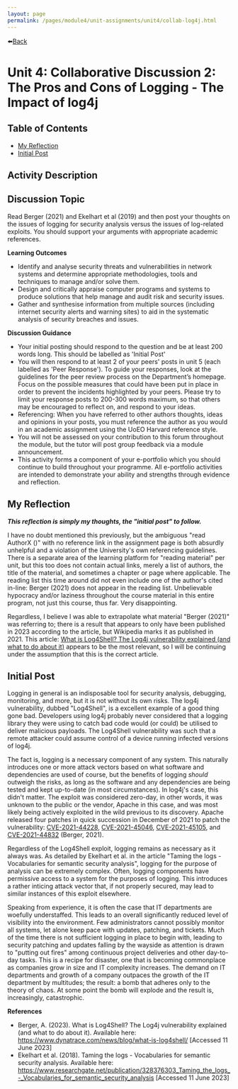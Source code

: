 ```yaml
---
layout: page
permalink: /pages/module4/unit-assignments/unit4/collab-log4j.html
---
```


⬅️[Back](/pages/module4/unit-assignments/unit4/m4u4.html)

# Unit 4: Collaborative Discussion 2: The Pros and Cons of Logging - The Impact of log4j

## Table of Contents

- [My Reflection](#my-reflection)
- [Initial Post](#initial-post)

## Activity Description

## Discussion Topic

Read Berger (2021) and Ekelhart et al (2019) and then post your thoughts on the issues of logging for security analysis versus the issues of log-related exploits. You should support your arguments with appropriate academic references.

**Learning Outcomes**
- Identify and analyse security threats and vulnerabilities in network systems and determine appropriate methodologies, tools and techniques to manage and/or solve them.
- Design and critically appraise computer programs and systems to produce solutions that help manage and audit risk and security issues.
- Gather and synthesise information from multiple sources (including internet security alerts and warning sites) to aid in the systematic analysis of security breaches and issues.

**Discussion Guidance**
- Your initial posting should respond to the question and be at least 200 words long. This should be labelled as 'Initial Post'
- You will then respond to at least 2 of your peers' posts in unit 5 (each labelled as 'Peer Response'). To guide your responses, look at the guidelines for the peer review process on the Department’s homepage. Focus on the possible measures that could have been put in place in order to prevent the incidents highlighted by your peers. Please try to limit your response posts to 200-300 words maximum, so that others may be encouraged to reflect on, and respond to your ideas. 
- Referencing: When you have referred to other authors thoughts, ideas and opinions in your posts, you must reference the author as you would in an academic assignment using the UoEO Harvard reference style.
- You will not be assessed on your contribution to this forum throughout the module, but the tutor will post group feedback via a module announcement.
- This activity forms a component of your e-portfolio which you should continue to build throughout your programme. All e-portfolio activities are intended to demonstrate your ability and strengths through evidence and reflection.


## My Reflection

***This reflection is simply my thoughts, the "initial post" to follow.***

I have no doubt mentioned this previously, but the ambiguous "read AuthorX (<date>)" with no reference link in the assignment page is both absurdly unhelpful and a violation of the University's own referencing guidelines. There is a separate area of the learning platform for "reading material" per unit, but this too does not contain actual links, merely a list of authors, the title of the material, and sometimes a chapter or page where applicable. The reading list this time around did not even include one of the author's cited in-line: Berger (2021) does not appear in the reading list. Unbelievable hypocracy and/or laziness throughout the course material in this entire program, not just this course, thus far. Very disappointing.

Regardless, I believe I was able to extrapolate what material "Berger (2021)" was referring to; there is a result that appears to only have been published in 2023 according to the article, but Wikipedia marks it as published in 2021. This article: [What is Log4Shell? The Log4j vulnerability explained (and what to do about it)](https://www.dynatrace.com/news/blog/what-is-log4shell/) appears to be the most relevant, so I will be continuing under the assumption that this is the correct article.


## Initial Post

Logging in general is an indisposable tool for security analysis, debugging, monitoring, and more, but it is not without its own risks. The log4j vulnerability, dubbed "Log4Shell", is a excellent example of a good thing gone bad. Developers using log4j probably never considered that a logging library they were using to catch bad code would (or could) be utilised to deliver malicious payloads. The Log4Shell vulnerability was such that a remote attacker could assume control of a device running infected versions of log4j.

The fact is, logging is a necessary component of any system. This naturally introduces one or more attack vectors based on what software and dependencies are used of course, but the benefits of logging *should* outweigh the risks, as long as the software and any dependencies are being tested and kept up-to-date (in most circumstances). In log4j's case, this didn't matter. The exploit was considered zero-day, in other words, it was unknown to the public or the vendor, Apache in this case, and was most likely being actively exploited in the wild previous to its discovery. Apache released four patches in quick succession in December of 2021 to patch the vulnerability: [CVE-2021-44228](https://cve.mitre.org/cgi-bin/cvename.cgi?name=CVE-2021-44228), [CVE-2021-45046](https://cve.mitre.org/cgi-bin/cvename.cgi?name=CVE-2021-45046), [CVE-2021-45105](https://cve.mitre.org/cgi-bin/cvename.cgi?name=CVE-2021-45105), and [CVE-2021-44832](https://cve.mitre.org/cgi-bin/cvename.cgi?name=CVE-2021-44832) (Berger, 2021).

Regardless of the Log4Shell exploit, logging remains as necessary as it always was. As detailed by Ekelhart et al. in the article "Taming the logs - Vocabularies for semantic security analysis", logging for the purpose of analysis can be extremely complex. Often, logging components have permissive access to a system for the purposes of logging. This introduces a rather inticing attack vector that, if not properly secured, may lead to similar instances of this exploit elsewhere.

Speaking from experience, it is often the case that IT departments are woefully understaffed. This leads to an overall significantly reduced level of visibility into the environment. Few administrators cannot possibly monitor all systems, let alone keep pace with updates, patching, and tickets. Much of the time there is not sufficient logging in place to begin with, leading to security patching and updates falling by the wayside as attention is drawn to "putting out fires" among continuous project deliveries and other day-to-day tasks. This is a recipe for disaster, one that is becoming commonplace as companies grow in size and IT complexity increases. The demand on IT departments and growth of a company outpaces the growth of the IT department by multitudes; the result: a bomb that adheres only to the theory of chaos. At some point the bomb will explode and the result is, increasingly, catastrophic.

**References**

- Berger, A. (2023). What is Log4Shell? The Log4j vulnerability explained (and what to do about it). Available here: https://www.dynatrace.com/news/blog/what-is-log4shell/ [Accessed 11 June 2023]
- Ekelhart et al. (2018). Taming the logs - Vocabularies for semantic security analysis. Available here: https://www.researchgate.net/publication/328376303_Taming_the_logs_-_Vocabularies_for_semantic_security_analysis [Accessed 11 June 2023]
